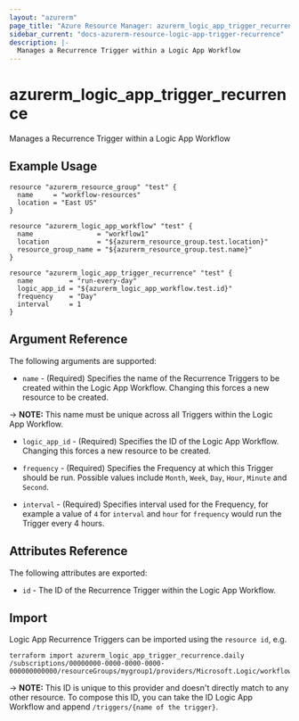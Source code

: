 ```yaml
---
layout: "azurerm"
page_title: "Azure Resource Manager: azurerm_logic_app_trigger_recurrence"
sidebar_current: "docs-azurerm-resource-logic-app-trigger-recurrence"
description: |-
  Manages a Recurrence Trigger within a Logic App Workflow
---
```


# azurerm_logic_app_trigger_recurrence

Manages a Recurrence Trigger within a Logic App Workflow

## Example Usage

```hcl
resource "azurerm_resource_group" "test" {
  name     = "workflow-resources"
  location = "East US"
}

resource "azurerm_logic_app_workflow" "test" {
  name                = "workflow1"
  location            = "${azurerm_resource_group.test.location}"
  resource_group_name = "${azurerm_resource_group.test.name}"
}

resource "azurerm_logic_app_trigger_recurrence" "test" {
  name         = "run-every-day"
  logic_app_id = "${azurerm_logic_app_workflow.test.id}"
  frequency    = "Day"
  interval     = 1
}
```

## Argument Reference

The following arguments are supported:

* `name` - (Required) Specifies the name of the Recurrence Triggers to be created within the Logic App Workflow. Changing this forces a new resource to be created.

-> **NOTE:** This name must be unique across all Triggers within the Logic App Workflow.

* `logic_app_id` - (Required) Specifies the ID of the Logic App Workflow. Changing this forces a new resource to be created.

* `frequency` - (Required) Specifies the Frequency at which this Trigger should be run. Possible values include `Month`, `Week`, `Day`, `Hour`, `Minute` and `Second`.

* `interval` - (Required) Specifies interval used for the Frequency, for example a value of `4` for `interval` and `hour` for `frequency` would run the Trigger every 4 hours.

## Attributes Reference

The following attributes are exported:

* `id` - The ID of the Recurrence Trigger within the Logic App Workflow.

## Import

Logic App Recurrence Triggers can be imported using the `resource id`, e.g.

```shell
terraform import azurerm_logic_app_trigger_recurrence.daily /subscriptions/00000000-0000-0000-0000-000000000000/resourceGroups/mygroup1/providers/Microsoft.Logic/workflows/workflow1/triggers/daily
```

-> **NOTE:** This ID is unique to this provider and doesn't directly match to any other resource. To compose this ID, you can take the ID Logic App Workflow and append `/triggers/{name of the trigger}`.
